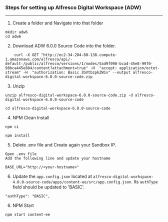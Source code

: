### Steps for setting up Alfresco Digital Workspace (ADW)

--------------------


1. Create a folder and Navigate into that folder
```
mkdir adw6
cd adw6
```

2.  Download ADW 6.0.0 Source Code into the folder.
```
    curl -X GET "http://ec2-34-204-80-138.compute-1.amazonaws.com/alfresco/api/-default-/public/alfresco/versions/1/nodes/5ad9f098-bca4-45e8-99f0-98bca445e884/content?attachment=true" -H  "accept: application/octet-stream" -H  "authorization: Basic ZGVtbzpkZW1v" --output alfresco-digital-workspace-6.0.0-source-code.zip

```

3. Unzip
```
unzip alfresco-digital-workspace-6.0.0-source-code.zip -d alfresco-digital-workspace-6.0.0-source-code

cd alfresco-digital-workspace-6.0.0-source-code

```

4. NPM Clean Install
```
npm ci

npm install
```

5. Delete .env file and Create again your Sandbox IP.
```
Open .env file
Add the following line and update your hostname

BASE_URL="http://<your-hostname>"

```

6. Update the `app.config.json` located at `alfresco-digital-workspace-4.0.0-source-code/apps/content-ee/src/app.config.json`.
   Its `authType` field should be updated to 'BASIC'.
```
"authType": "BASIC",
```

6. NPM Start
```
npm start content-ee
```
